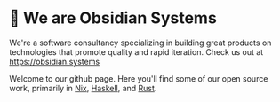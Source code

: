# 👋 We are Obsidian Systems

We're a software consultancy specializing in building great products on technologies that promote quality and rapid iteration. Check us out at https://obsidian.systems

Welcome to our github page. Here you'll find some of our open source work, primarily in [Nix](https://github.com/orgs/obsidiansystems/repositories?q=lang:nix&type=all), [Haskell](https://github.com/orgs/obsidiansystems/repositories?q=lang:haskell&type=all), and [Rust](https://github.com/orgs/obsidiansystems/repositories?q=lang:rust&type=all).
